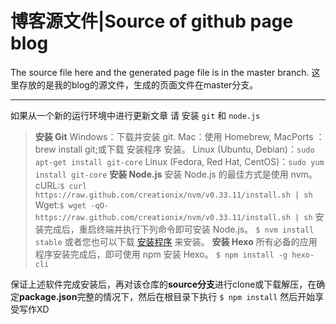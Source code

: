 # 博客源文件|Source of github page blog

The source file here and the generated page file is in the master branch.
这里存放的是我的blog的源文件，生成的页面文件在master分支。
****
如果从一个新的运行环境中进行更新文章 请 安装 `git` 和 `node.js` 
>**安装 Git**
Windows：下载并安装 git.
Mac：使用 Homebrew, MacPorts ：brew install git;或下载 安装程序 安装。
Linux (Ubuntu, Debian)：``sudo apt-get install git-core``
Linux (Fedora, Red Hat, CentOS)：``sudo yum install git-core``
>**安装 Node.js**
安装 Node.js 的最佳方式是使用 nvm。
cURL:``$ curl https://raw.github.com/creationix/nvm/v0.33.11/install.sh | sh``
Wget:``$ wget -qO- https://raw.github.com/creationix/nvm/v0.33.11/install.sh | sh``
安装完成后，重启终端并执行下列命令即可安装 Node.js。
``$ nvm install stable``
或者您也可以下载 [安装程序](https://nodejs.org/en/) 来安装。
>**安装 Hexo**
所有必备的应用程序安装完成后，即可使用 npm 安装 Hexo。
``$ npm install -g hexo-cli``

保证上述软件完成安装后，再对该仓库的**source分支**进行clone或下载解压，在确定**package.json**完整的情况下，然后在根目录下执行
``$ npm install``
然后开始享受写作XD